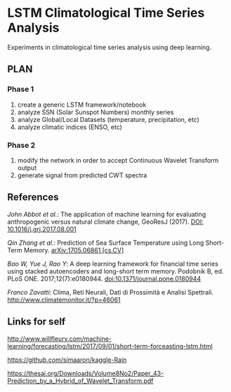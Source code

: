 # LSTM Climatological Time Series Analysis

Experiments in climatological time series analysis using deep learning.

## PLAN

### Phase 1

1. create a generic LSTM framework/notebook
2. analyze SSN (Solar Sunspot Numbers) monthly series
3. analyze Global/Local Datasets (temperature, precipitation, etc)
4. analyze climatic indices (ENSO, etc)

### Phase 2

1. modify the network in order to accept Continuous Wavelet Transform output
2. generate signal from predicted CWT spectra

## References

_John Abbot et al._: The application of machine learning for evaluating anthropogenic versus natural climate change, GeoResJ (2017). [DOI: 10.1016/j.grj.2017.08.001](http://dx.doi.org/10.1016/j.grj.2017.08.001)

_Qin Zhang et al._: Prediction of Sea Surface Temperature using Long Short-Term Memory. [arXiv:1705.06861 \[cs.CV\]](https://arxiv.org/abs/1705.06861)

_Bao W, Yue J, Rao Y_: A deep learning framework for financial time series using stacked autoencoders and long-short term memory. Podobnik B, ed. PLoS ONE. 2017;12(7):e0180944. [doi:10.1371/journal.pone.0180944](http://doi.org/10.1371/journal.pone.0180944)

_Franco Zavatti_:  Clima, Reti Neurali, Dati di Prossimità e Analisi Spettrali. http://www.climatemonitor.it/?p=46061

## Links for self

http://www.willfleury.com/machine-learning/forecasting/lstm/2017/09/01/short-term-forceasting-lstm.html

https://github.com/simaaron/kaggle-Rain

https://thesai.org/Downloads/Volume8No2/Paper_43-Prediction_by_a_Hybrid_of_Wavelet_Transform.pdf
